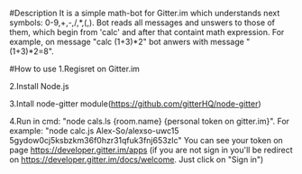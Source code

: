 #Description
It is a simple math-bot for Gitter.im which understands next symbols: 0-9,+,-,/,*,(,).
Bot reads all messages and unswers to those of them, which begin from 'calc' and after that containt math expression.
For example, on message "calc (1+3)*2" bot anwers with message "(1+3)*2=8".

#How to use
1.Regisret on Gitter.im

2.Install Node.js

3.Intall node-gitter module(https://github.com/gitterHQ/node-gitter)

4.Run in cmd: "node cals.ls {room.name} {personal token on gitter.im}".
	For example: "node calc.js Alex-So/alexso-uwc15 5gydow0cj5ksbzkm36f0hzr31qfuk3fnj653zlc"
	You can see your token on page https://developer.gitter.im/apps (if you are not sign in you'll be redirect on 			https://developer.gitter.im/docs/welcome. Just click on "Sign in")

